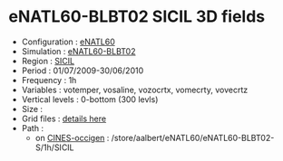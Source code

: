 # eNATL60-BLBT02 SICIL 3D fields

 - Configuration : [eNATL60](../simulations/eNATL60.md)
 - Simulation : [eNATL60-BLBT02](../simulations/eNATL60-BLBT02.md)
 - Region : [SICIL](../regions/SICIL.md)
 - Period : 01/07/2009-30/06/2010
 - Frequency : 1h
 - Variables : votemper, vosaline, vozocrtx, vomecrty, vovecrtz
 - Vertical levels : 0-bottom (300 levls)
 - Size : 
 - Grid files : [details here](SICIL60-grid-files.md)
 - Path : 
   - on [CINES-occigen](../platforms/occigen.md) : /store/aalbert/eNATL60/eNATL60-BLBT02-S/1h/SICIL
